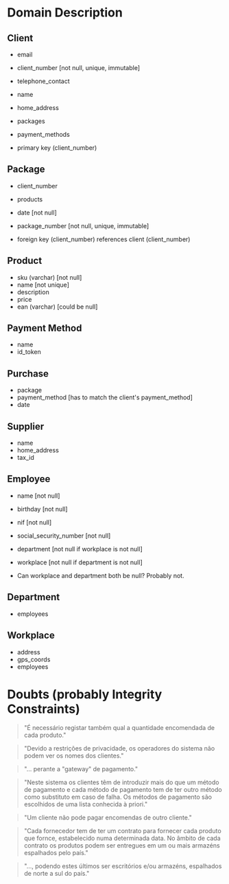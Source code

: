 # Domain Description

## Client

- email
- client_number [not null, unique, immutable]
- telephone_contact
- name
- home_address
- packages
- payment_methods

- primary key (client_number)

## Package

- client_number
- products
- date [not null]
- package_number [not null, unique, immutable]

- foreign key (client_number) references client (client_number)

## Product

- sku (varchar) [not null]
- name [not unique]
- description
- price
- ean (varchar) [could be null]

## Payment Method

- name
- id_token

## Purchase

- package
- payment_method [has to match the client's payment_method]
- date

## Supplier

- name
- home_address
- tax_id

## Employee

- name [not null]
- birthday [not null]
- nif [not null]
- social_security_number [not null]
- department [not null if workplace is not null]
- workplace [not null if department is not null]

- Can workplace and department both be null? Probably not.

## Department

- employees

## Workplace

- address
- gps_coords
- employees

# Doubts (probably Integrity Constraints)

> "É necessário registar também qual a quantidade encomendada de cada produto."

> "Devido a restrições de privacidade, os operadores do sistema não podem ver os nomes dos clientes."

> "... perante a "gateway" de pagamento."

> "Neste sistema os clientes têm de introduzir mais do que um método de pagamento e cada método de pagamento tem de ter outro
método como substituto em caso de falha. Os métodos de pagamento são escolhidos de uma lista conhecida à priori."

> "Um cliente não pode pagar encomendas de outro cliente."

> "Cada fornecedor tem de ter um contrato para fornecer cada produto que fornce, estabelecido numa determinada data. No âmbito
de cada contrato os produtos podem ser entregues em um ou mais armazéns espalhados pelo país."

> "..., podendo estes últimos ser escritórios e/ou armazéns, espalhados de norte a sul do país."
